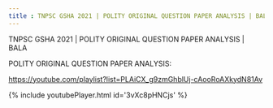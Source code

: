 ```yaml
---
title : TNPSC GSHA 2021 | POLITY ORIGINAL QUESTION PAPER ANALYSIS | BALA
---
```


TNPSC GSHA 2021 | POLITY ORIGINAL QUESTION PAPER ANALYSIS | BALA

POLITY ORIGINAL QUESTION PAPER ANALYSIS:

https://youtube.com/playlist?list=PLAiCX_g9zmGhblUj-cAooRoAXkydN81Av



{% include youtubePlayer.html id='3vXc8pHNCjs' %}
